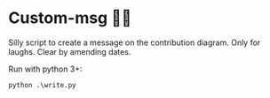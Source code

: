 # Custom-msg  🧙‍♂️

Silly script to create a message on the contribution diagram. Only for laughs. Clear by amending dates.

Run with python 3+:
```
python .\write.py
```
